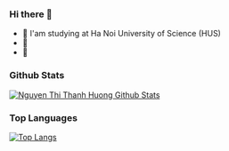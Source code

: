 ### Hi there 👋

- 📖 I'am studying at Ha Noi University of Science (HUS)
- 🌱 
- 💬 

### Github Stats
[![Nguyen Thi Thanh Huong Github Stats](https://github-readme-stats.vercel.app/api?username=nguyenthithanhhuong&count_private=true&theme=chartreuse-dark&show_icons=true)](https://github.com/nguyenthithanhhuong)


### Top Languages
[![Top Langs](https://github-readme-stats.vercel.app/api/top-langs/?username=nguyenthithanhhuong&langs_count=16&theme=midnight-purple)](https://github.com/nguyenthithanhhuong)


